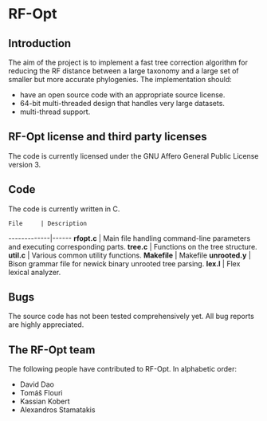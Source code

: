 # RF-Opt

## Introduction

The aim of the project is to implement a fast tree correction algorithm for
reducing the RF distance between a large taxonomy and a large set of smaller
but more accurate phylogenies.
The implementation should:

* have an open source code with an appropriate source license.
* 64-bit multi-threaded design that handles very large datasets.
* multi-thread support.

## RF-Opt license and third party licenses

The code is currently licensed under the GNU Affero General Public License version 3.

## Code

The code is currently written in C.

    File     | Description
-------------|------
**rfopt.c** | Main file handling command-line parameters and executing corresponding parts.
**tree.c** | Functions on the tree structure.
**util.c** | Various common utility functions.
**Makefile** | Makefile
**unrooted.y** | Bison grammar file for newick binary unrooted tree parsing.
**lex.l** | Flex lexical analyzer.

## Bugs

The source code has not been tested comprehensively yet. All bug reports are highly appreciated.

## The RF-Opt team

The following people have contributed to RF-Opt. In alphabetic order:

* David Dao
* Tom&aacute;&scaron; Flouri
* Kassian Kobert
* Alexandros Stamatakis
